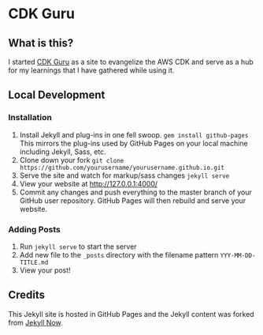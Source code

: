 # CDK Guru
## What is this?
I started [CDK Guru](https://cdkguru.github.io/) as a site to evangelize the AWS CDK and serve as a hub for my learnings that I have gathered while using it.

## Local Development
### Installation
1. Install Jekyll and plug-ins in one fell swoop. `gem install github-pages` This mirrors the plug-ins used by GitHub Pages on your local machine including Jekyll, Sass, etc.
2. Clone down your fork `git clone https://github.com/yourusername/yourusername.github.io.git`
3. Serve the site and watch for markup/sass changes `jekyll serve`
4. View your website at http://127.0.0.1:4000/
5. Commit any changes and push everything to the master branch of your GitHub user repository. GitHub Pages will then rebuild and serve your website.
### Adding Posts
1. Run `jekyll serve` to start the server
1. Add new file to the `_posts` directory with the filename pattern `YYY-MM-DD-TITLE.md`
1. View your post!

## Credits
This Jekyll site is hosted in GitHub Pages and the Jekyll content was forked from [Jekyll Now](https://github.com/barryclark/jekyll-now).
